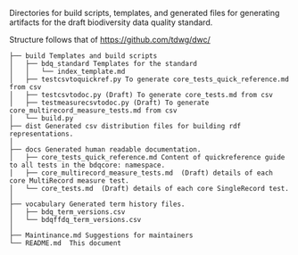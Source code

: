 Directories for build scripts, templates, and generated files for generating artifacts for the draft biodiversity data quality standard.

Structure follows that of https://github.com/tdwg/dwc/  

```
├── build Templates and build scripts
│   ├── bdq_standard Templates for the standard
│	│   └── index_template.md
│   ├── testcsvtoquickref.py To generate core_tests_quick_reference.md from csv
│   ├── testcsvtodoc.py (Draft) To generate core_tests.md from csv
│   ├── testmeasurecsvtodoc.py (Draft) To generate core_multirecord_measure_tests.md from csv
│   └── build.py
├── dist Generated csv distribution files for building rdf representations.
│
├── docs Generated human readable documentation.
│   ├── core_tests_quick_reference.md Content of quickreference guide to all tests in the bdqcore: namespace.
│   ├── core_multirecord_measure_tests.md  (Draft) details of each core MultiRecord measure test.
│   └── core_tests.md  (Draft) details of each core SingleRecord test.
│
├── vocabulary Generated term history files.
│   ├── bdq_term_versions.csv
│   └── bdqffdq_term_versions.csv
│
├── Maintinance.md Suggestions for maintainers
└── README.md  This document
